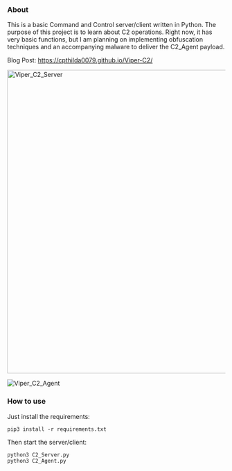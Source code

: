 ### About
This is a basic Command and Control server/client written in Python. The purpose of this project is to learn about C2 operations. Right now, it has very basic functions, but I am planning on implementing obfuscation techniques and an accompanying malware to deliver the C2_Agent payload.

Blog Post: https://cpthilda0079.github.io/Viper-C2/

<img src="https://github.com/user-attachments/assets/65ad5bd7-fa4d-41e1-af8e-e597ca5dab08" alt="Viper_C2_Server" width="700"/>

![Viper_C2_Agent](https://github.com/user-attachments/assets/36095e25-8187-46bf-9a9d-32ac4fd35cd0)


### How to use

Just install the requirements:

```
pip3 install -r requirements.txt
```

Then start the server/client:

```
python3 C2_Server.py
python3 C2_Agent.py
```
